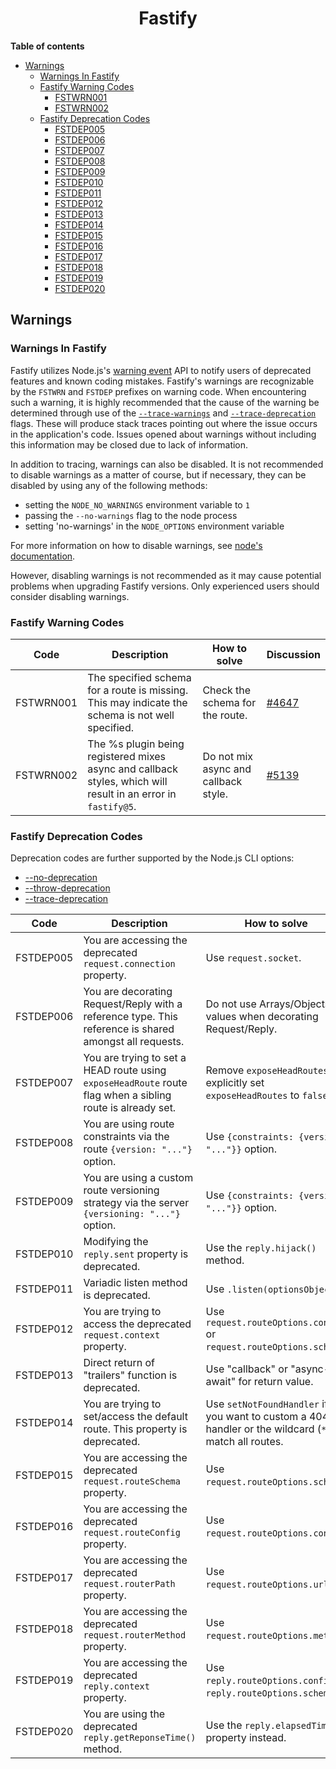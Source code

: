 
<h1 align="center">Fastify</h1>

**Table of contents**
- [Warnings](#warnings)
  - [Warnings In Fastify](#warnings-in-fastify)
  - [Fastify Warning Codes](#fastify-warning-codes)
    - [FSTWRN001](#FSTWRN001)
    - [FSTWRN002](#FSTWRN002)
  - [Fastify Deprecation Codes](#fastify-deprecation-codes)
    - [FSTDEP005](#FSTDEP005)
    - [FSTDEP006](#FSTDEP006)
    - [FSTDEP007](#FSTDEP007)
    - [FSTDEP008](#FSTDEP008)
    - [FSTDEP009](#FSTDEP009)
    - [FSTDEP010](#FSTDEP010)
    - [FSTDEP011](#FSTDEP011)
    - [FSTDEP012](#FSTDEP012)
    - [FSTDEP013](#FSTDEP013)
    - [FSTDEP014](#FSTDEP014)
    - [FSTDEP015](#FSTDEP015)
    - [FSTDEP016](#FSTDEP016)
    - [FSTDEP017](#FSTDEP017)
    - [FSTDEP018](#FSTDEP018)
    - [FSTDEP019](#FSTDEP019)
    - [FSTDEP020](#FSTDEP020)


## Warnings

### Warnings In Fastify

Fastify utilizes Node.js's [warning event](https://nodejs.org/api/process.html#event-warning)
API to notify users of deprecated features and known coding mistakes. Fastify's
warnings are recognizable by the `FSTWRN` and `FSTDEP` prefixes on warning
code. When encountering such a warning, it is highly recommended that the
cause of the warning be determined through use of the
[`--trace-warnings`](https://nodejs.org/api/cli.html#--trace-warnings) and
[`--trace-deprecation`](https://nodejs.org/api/cli.html#--trace-deprecation)
flags. These will produce stack traces pointing out where the issue occurs
in the application's code. Issues opened about warnings without including
this information may be closed due to lack of information.

In addition to tracing, warnings can also be disabled. It is not recommended to
disable warnings as a matter of course, but if necessary, they can be disabled
by using any of the following methods:

- setting the `NODE_NO_WARNINGS` environment variable to `1`
- passing the `--no-warnings` flag to the node process
- setting 'no-warnings' in the `NODE_OPTIONS` environment variable

For more information on how to disable warnings, see [node's documentation](https://nodejs.org/api/cli.html).

However, disabling warnings is not recommended as it may cause
potential problems when upgrading Fastify versions.
Only experienced users should consider disabling warnings.

### Fastify Warning Codes

| Code | Description | How to solve | Discussion |
| ---- | ----------- | ------------ | ---------- |
| <a id="FSTWRN001">FSTWRN001</a> | The specified schema for a route is missing. This may indicate the schema is not well specified. | Check the schema for the route. | [#4647](https://github.com/fastify/fastify/pull/4647) |
| <a id="FSTWRN002">FSTWRN002</a> | The %s plugin being registered mixes async and callback styles, which will result in an error in `fastify@5`. | Do not mix async and callback style. | [#5139](https://github.com/fastify/fastify/pull/5139) |


### Fastify Deprecation Codes

Deprecation codes are further supported by the Node.js CLI options:

- [--no-deprecation](https://nodejs.org/api/cli.html#--no-deprecation)
- [--throw-deprecation](https://nodejs.org/api/cli.html#--throw-deprecation)
- [--trace-deprecation](https://nodejs.org/api/cli.html#--trace-deprecation)


| Code | Description | How to solve | Discussion |
| ---- | ----------- | ------------ | ---------- |
| <a id="FSTDEP005">FSTDEP005</a> | You are accessing the deprecated `request.connection` property. | Use `request.socket`. | [#2594](https://github.com/fastify/fastify/pull/2594) |
| <a id="FSTDEP006">FSTDEP006</a> | You are decorating Request/Reply with a reference type. This reference is shared amongst all requests. | Do not use Arrays/Objects as values when decorating Request/Reply. | [#2688](https://github.com/fastify/fastify/pull/2688) |
| <a id="FSTDEP007">FSTDEP007</a> | You are trying to set a HEAD route using `exposeHeadRoute` route flag when a sibling route is already set. | Remove `exposeHeadRoutes` or explicitly set `exposeHeadRoutes` to `false` | [#2700](https://github.com/fastify/fastify/pull/2700) |
| <a id="FSTDEP008">FSTDEP008</a> | You are using route constraints via the route `{version: "..."}` option.  |  Use `{constraints: {version: "..."}}` option.  | [#2682](https://github.com/fastify/fastify/pull/2682) |
| <a id="FSTDEP009">FSTDEP009</a> | You are using a custom route versioning strategy via the server `{versioning: "..."}` option. |  Use `{constraints: {version: "..."}}` option.  | [#2682](https://github.com/fastify/fastify/pull/2682) |
| <a id="FSTDEP010">FSTDEP010</a> | Modifying the `reply.sent` property is deprecated. | Use the `reply.hijack()` method. | [#3140](https://github.com/fastify/fastify/pull/3140) |
| <a id="FSTDEP011">FSTDEP011</a> | Variadic listen method is deprecated. | Use `.listen(optionsObject)`. | [#3712](https://github.com/fastify/fastify/pull/3712) |
| <a id="FSTDEP012">FSTDEP012</a> | You are trying to access the deprecated `request.context` property. | Use `request.routeOptions.config` or `request.routeOptions.schema`. | [#4216](https://github.com/fastify/fastify/pull/4216) [#5084](https://github.com/fastify/fastify/pull/5084) |
| <a id="FSTDEP013">FSTDEP013</a> | Direct return of "trailers" function is deprecated. | Use "callback" or "async-await" for return value. | [#4380](https://github.com/fastify/fastify/pull/4380) |
| <a id="FSTDEP014">FSTDEP014</a> | You are trying to set/access the default route. This property is deprecated. | Use `setNotFoundHandler` if you want to custom a 404 handler or the wildcard (`*`) to match all routes. | [#4480](https://github.com/fastify/fastify/pull/4480) |
| <a id="FSTDEP015">FSTDEP015</a> | You are accessing the deprecated `request.routeSchema` property. | Use `request.routeOptions.schema`. | [#4470](https://github.com/fastify/fastify/pull/4470) |
| <a id="FSTDEP016">FSTDEP016</a> | You are accessing the deprecated `request.routeConfig` property. | Use `request.routeOptions.config`. | [#4470](https://github.com/fastify/fastify/pull/4470) |
| <a id="FSTDEP017">FSTDEP017</a> | You are accessing the deprecated `request.routerPath` property. | Use `request.routeOptions.url`. | [#4470](https://github.com/fastify/fastify/pull/4470) |
| <a id="FSTDEP018">FSTDEP018</a> | You are accessing the deprecated `request.routerMethod` property. | Use `request.routeOptions.method`. | [#4470](https://github.com/fastify/fastify/pull/4470) |
| <a id="FSTDEP019">FSTDEP019</a> | You are accessing the deprecated `reply.context` property. | Use `reply.routeOptions.config` or `reply.routeOptions.schema`. | [#5032](https://github.com/fastify/fastify/pull/5032) [#5084](https://github.com/fastify/fastify/pull/5084) |
| <a id="FSTDEP020">FSTDEP020</a> | You are using the deprecated `reply.getReponseTime()` method. | Use the `reply.elapsedTime` property instead. | [#5263](https://github.com/fastify/fastify/pull/5263) |
